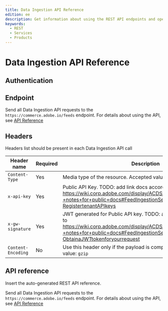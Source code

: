 ```yaml
---
title: Data Ingestion API Reference
edition: ee
description: Get information about using the REST API endpoints and operations provided by the data ingestion API.
keywords:
  - REST
  - Services
  - Products
---
```


# Data Ingestion API Reference

## Authentication

## Endpoint

Send all Data Ingestion API requests to the `https://commerce.adobe.io/feeds` endpoint. For details about using the API, see [API Reference](data-ingestion.md)

## Headers

Headers list should be present in each Data Ingestion API call

| Header name        | Required | Description                                                                                                                                                                                                                        |
|--------------------|----------|------------------------------------------------------------------------------------------------------------------------------------------------------------------------------------------------------------------------------------|
| `Content-Type`     | Yes      | Media type of the resource. Accepted value: `application/json`                                                                                                                                                                     |
| `x-api-key`        | Yes      | Public API Key. TODO: add link docs according to https://wiki.corp.adobe.com/display/ACDS/Feed+Ingestion+Service+-+notes+for+public+docs#FeedIngestionServicenotesforpublicdocs-RegistertenantAPIkeys                              |
| `x-gw-signature`   | Yes      | JWT generated for Public API key. TODO: add link to docs according to https://wiki.corp.adobe.com/display/ACDS/Feed+Ingestion+Service+-+notes+for+public+docs#FeedIngestionServicenotesforpublicdocs-ObtainaJWTtokenforyourrequest |
| `Content-Encoding` | No       | Use this header only if the payload is compressed with gzip. Accepted value: `gzip`                                                                                                                                                |

## API reference

Insert the auto-generated REST API reference.

Send all Data Ingestion API requests to the `https://commerce.adobe.io/feeds` endpoint. For details about using the API, see [API Reference](data-ingestion.md)
